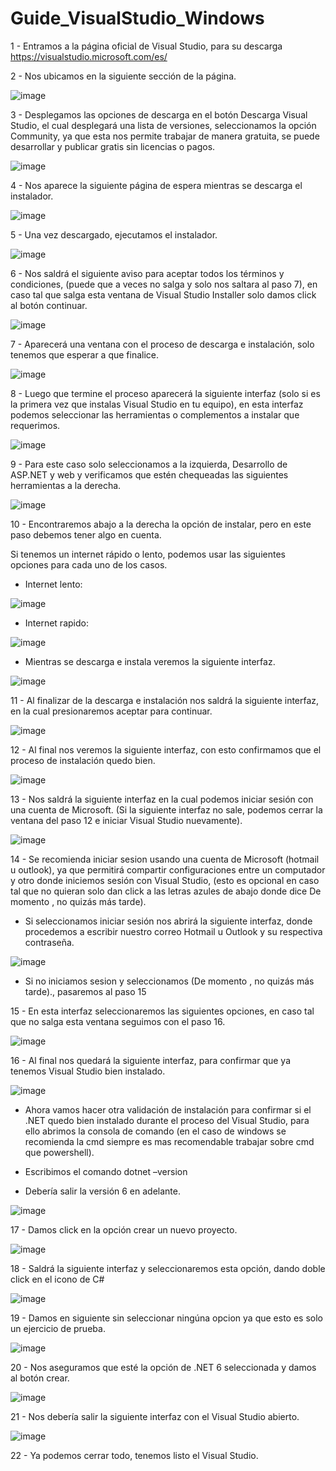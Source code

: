 # Guide_VisualStudio_Windows


1 - Entramos a la página oficial de Visual Studio, para su descarga 
https://visualstudio.microsoft.com/es/

2 - Nos ubicamos en la siguiente sección de la página.

![image](https://user-images.githubusercontent.com/54609399/156055492-a0c7c051-8db5-45d8-94de-9f8d82a125ea.png)

3 - Desplegamos las opciones de descarga en el botón Descarga Visual Studio, el cual desplegará una lista de versiones, seleccionamos la opción Community, ya que esta nos permite trabajar de manera gratuita, se puede desarrollar y publicar gratis sin licencias o pagos.

![image](https://user-images.githubusercontent.com/54609399/156056211-8830e6a4-748b-4321-a0f7-a6aeb8d4174b.png)

4 - Nos aparece la siguiente página de espera mientras se descarga el instalador.

![image](https://user-images.githubusercontent.com/54609399/156056559-b98438ea-ba76-42c0-904a-60f2f6789a8b.png)

5 - Una vez descargado, ejecutamos el instalador.

![image](https://user-images.githubusercontent.com/54609399/156056741-b4868f4f-0405-48ea-b954-5448e439e89a.png)

6 - Nos saldrá el siguiente aviso para aceptar todos los términos y condiciones, (puede que a veces no salga y solo nos saltara al paso 7), en caso tal que salga esta ventana de Visual Studio Installer solo damos click al botón continuar.

![image](https://user-images.githubusercontent.com/54609399/156056942-e6b4a635-d87d-4c44-9b04-bd4b70691bce.png)

7 - Aparecerá una ventana con el proceso de descarga e instalación, solo tenemos que esperar a que finalice.

![image](https://user-images.githubusercontent.com/54609399/156057066-69b3743a-918d-4e74-a141-4d56c85bd337.png)

8 - Luego que termine el proceso aparecerá la siguiente interfaz (solo si es la primera vez que instalas Visual Studio en tu equipo), en esta interfaz podemos seleccionar las herramientas o complementos a instalar que requerimos.

![image](https://user-images.githubusercontent.com/54609399/156057199-4ca91fef-df28-4448-99f1-957dfba768a5.png)

9 - Para este caso solo seleccionamos a la izquierda, Desarrollo de ASP.NET y web y verificamos que estén chequeadas las siguientes herramientas a la derecha.

![image](https://user-images.githubusercontent.com/54609399/156058090-29603f35-e93f-4c91-baff-78b67fd25641.png)

10 - Encontraremos abajo a la derecha la opción de instalar, pero en este paso debemos tener algo en cuenta.

Si tenemos un internet rápido o lento, podemos usar las siguientes opciones para cada uno de los casos.

- Internet lento:

![image](https://user-images.githubusercontent.com/54609399/156058585-60081af1-4293-4ba4-a5af-fd093b1e4567.png)

- Internet rapido: 

![image](https://user-images.githubusercontent.com/54609399/156058870-d25a7851-f264-4feb-9305-9104aab3a0f6.png)

- Mientras se descarga e instala veremos la siguiente interfaz.

![image](https://user-images.githubusercontent.com/54609399/156058739-4756f771-2f08-41d6-9f1a-023ca641ce40.png)

11 - Al finalizar de la descarga e instalación nos saldrá la siguiente interfaz, en la cual presionaremos aceptar para continuar.

![image](https://user-images.githubusercontent.com/54609399/156060529-f8b00cfa-bda2-4e5b-a92c-ffd0fdc24e95.png)

12 - Al final nos veremos la siguiente interfaz, con esto confirmamos que el proceso de instalación quedo bien.

![image](https://user-images.githubusercontent.com/54609399/156086617-6efcbb44-66de-4b21-ad47-77bc336b55b3.png)

13 - Nos saldrá la siguiente interfaz en la cual  podemos iniciar sesión con una cuenta de Microsoft. (Si la siguiente interfaz no sale, podemos cerrar la ventana del paso 12 e iniciar Visual Studio nuevamente).

![image](https://user-images.githubusercontent.com/54609399/156061332-8e39afcc-498c-49f6-a64c-c6f04840db9e.png)

14 - Se recomienda iniciar sesion usando una cuenta de Microsoft (hotmail u outlook), ya que permitirá compartir configuraciones entre un computador y otro donde iniciemos sesión con Visual Studio, (esto es opcional en caso tal que no quieran solo dan click a las letras azules de abajo donde dice De momento , no quizás más tarde).

- Si seleccionamos iniciar sesión nos abrirá la siguiente interfaz, donde procedemos a escribir nuestro correo Hotmail u Outlook y su respectiva contraseña.

![image](https://user-images.githubusercontent.com/54609399/156061724-22969dca-c150-4e06-85b0-b3a7ef34cd8f.png)

- Si no iniciamos sesion y seleccionamos (De momento , no quizás más tarde)., pasaremos al paso 15

15  - En esta interfaz seleccionaremos las siguientes opciones, en caso tal que no salga esta ventana seguimos con el paso 16.

![image](https://user-images.githubusercontent.com/54609399/156062009-71d91b0b-fff2-418c-95dd-37f1db429e91.png)

16 - Al final nos quedará la siguiente interfaz, para confirmar que ya tenemos Visual Studio bien instalado.

![image](https://user-images.githubusercontent.com/54609399/156062240-c1d2ba3c-21ba-4576-b58a-410cc1d90953.png)

- Ahora vamos hacer otra validación de instalación para confirmar si el .NET quedo bien instalado durante el proceso del Visual Studio, para ello abrimos la consola de comando (en el caso de windows se recomienda la cmd siempre es mas recomendable trabajar sobre cmd que powershell).

- Escribimos el comando 
dotnet –version

- Debería salir la versión 6 en adelante.


![image](https://user-images.githubusercontent.com/54609399/156063763-65d98a2e-3ca3-416f-b05e-3e581ae2203e.png)

17 - Damos click en la opción crear un nuevo proyecto.

![image](https://user-images.githubusercontent.com/54609399/156088037-144b2da1-d288-4a8d-b334-6d8a81f8a89c.png)

18 - Saldrá la siguiente interfaz y seleccionaremos esta opción, dando doble click en el icono de C#

![image](https://user-images.githubusercontent.com/54609399/156091602-21767d0d-d91d-4214-8141-87008993014c.png)

19 - Damos en siguiente sin seleccionar ningúna opcion ya que esto es solo un ejercicio de prueba.

![image](https://user-images.githubusercontent.com/54609399/156091759-d594b0fc-6369-48e1-a110-3609f64c7c56.png)

20 - Nos aseguramos que esté la opción de .NET 6 seleccionada y damos al botón crear.

![image](https://user-images.githubusercontent.com/54609399/156091933-699fa5b8-ca11-4c45-800d-04a102ced9a5.png)

21 - Nos debería salir la siguiente interfaz con el Visual Studio abierto.

![image](https://user-images.githubusercontent.com/54609399/156092070-c8d7e828-36e3-447f-baa8-32c32deaf219.png)

22 - Ya podemos cerrar todo, tenemos listo el Visual Studio.

